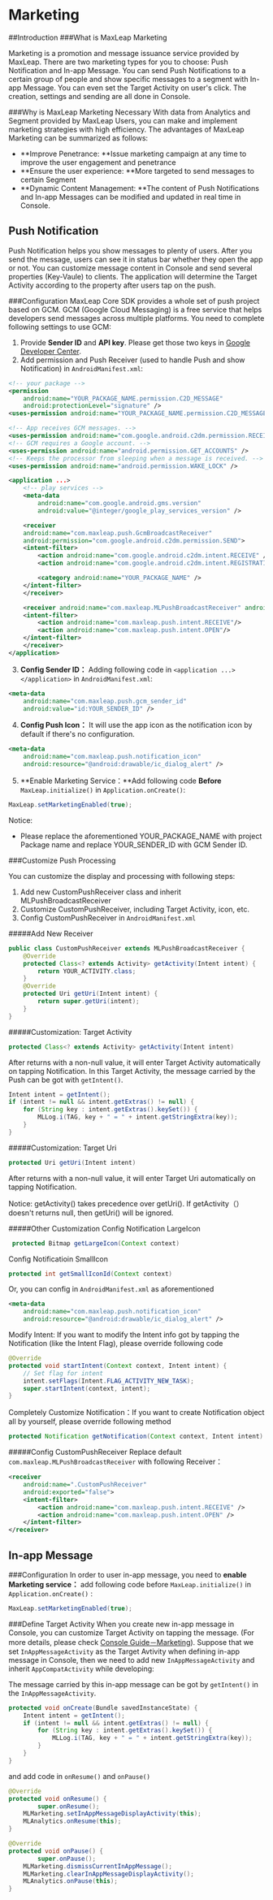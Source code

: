 # Marketing
##Introduction
###What is MaxLeap Marketing

Marketing is a promotion and message issuance service provided by MaxLeap. There are two marketing types for you to choose: Push Notification and In-app Message. You can send Push Notifications to a certain group of people and show specific messages to a segment with In-app Message. You can even set the Target Activity on user's click. The creation, settings and sending are all done in Console.

###Why is MaxLeap Marketing Necessary 
With data from Analytics and Segment provided by MaxLeap Users, you can make and implement marketing strategies with high efficiency. The advantages of MaxLeap Marketing can be summarized as follows: 

* **Improve Penetrance: **Issue marketing campaign at any time to improve the user engagement and penetrance
* **Ensure the user experience: **More targeted to send messages to certain Segment 
* **Dynamic Content Management: **The content of Push Notifications and In-app Messages can be modified and updated in real time in Console.

## Push Notification
Push Notification helps you show messages to plenty of users. After you send the message, users can see it in status bar whether they open the app or not. You can customize message content in Console and send several properties (Key-Vaule) to clients. The application will determine the Target Activity according to the property after users tap on the push.

###Configuration
MaxLeap Core SDK provides a whole set of push project based on GCM. GCM (Google Cloud Messaging) is a free service that helps developers send messages across multiple platforms. You need to complete following settings to use GCM: 

1. Provide **Sender ID** and **API key**. Please get those two keys in [Google Developer Center](..). 
2. Add permission and Push Receiver (used to handle Push and show Notification) in `AndroidManifest.xml`:

```xml
<!-- your package -->
<permission
	android:name="YOUR_PACKAGE_NAME.permission.C2D_MESSAGE"
	android:protectionLevel="signature" />
<uses-permission android:name="YOUR_PACKAGE_NAME.permission.C2D_MESSAGE" />

<!-- App receives GCM messages. -->
<uses-permission android:name="com.google.android.c2dm.permission.RECEIVE" />
<!-- GCM requires a Google account. -->
<uses-permission android:name="android.permission.GET_ACCOUNTS" />
<!-- Keeps the processor from sleeping when a message is received. -->
<uses-permission android:name="android.permission.WAKE_LOCK" />

<application ...>
	<!-- play services -->
	<meta-data
		android:name="com.google.android.gms.version"
		android:value="@integer/google_play_services_version" />

	<receiver
	android:name="com.maxleap.push.GcmBroadcastReceiver"
	android:permission="com.google.android.c2dm.permission.SEND">
	<intent-filter>
		<action android:name="com.google.android.c2dm.intent.RECEIVE" />
		<action android:name="com.google.android.c2dm.intent.REGISTRATION" />

		<category android:name="YOUR_PACKAGE_NAME" />
	</intent-filter>
	</receiver>

	<receiver android:name="com.maxleap.MLPushBroadcastReceiver" android:exported="false">
	<intent-filter>
		<action android:name="com.maxleap.push.intent.RECEIVE"/>
		<action android:name="com.maxleap.push.intent.OPEN"/>
	</intent-filter>
	</receiver>
</application>
```
3. **Config Sender ID：** Adding following code in `<application ...> </application>` in `AndroidManifest.xml`:

```xml
<meta-data
	android:name="com.maxleap.push.gcm_sender_id"
	android:value="id:YOUR_SENDER_ID" />
```

4. **Config Push Icon：** It will use the app icon as the notification icon by default if there's no configuration.

```xml
<meta-data
	android:name="com.maxleap.push.notification_icon"
	android:resource="@android:drawable/ic_dialog_alert" />
```
5. **Enable Marketing Service：**Add following code **Before** `MaxLeap.initialize()` in `Application.onCreate()`: 

```java
MaxLeap.setMarketingEnabled(true);
```

Notice:

* Please replace the aforementioned YOUR\_PACKAGE\_NAME with project Package name and replace YOUR\_SENDER\_ID with GCM Sender ID.

###Customize Push Processing

You can customize the display and processing with following steps:

1. Add new CustomPushReceiver class and inherit MLPushBroadcastReceiver 
2. Customize CustomPushReceiver, including Target Activity, icon, etc.
3. Config CustomPushReceiver in `AndroidManifest.xml` 

#####Add New Receiver

```java
public class CustomPushReceiver extends MLPushBroadcastReceiver {
	@Override
	protected Class<? extends Activity> getActivity(Intent intent) {
		return YOUR_ACTIVITY.class;
	}
	@Override
	protected Uri getUri(Intent intent) {
		return super.getUri(intent);
	}
}
```

#####Customization: Target Activity

```java
protected Class<? extends Activity> getActivity(Intent intent)
```

After returns with a non-null value, it will enter Target Activity automatically on tapping Notification. In this Target Activity, the message carried by the Push can be got with `getIntent()`. 

```java
Intent intent = getIntent();
if (intent != null && intent.getExtras() != null) {
    for (String key : intent.getExtras().keySet()) {
        MLLog.i(TAG, key + " = " + intent.getStringExtra(key));
    }
}
```

#####Customization: Target Uri

```java
protected Uri getUri(Intent intent)
```

After returns with a non-null value, it will enter Target Uri automatically on tapping Notification.

Notice: getActivity() takes precedence over getUri(). If getActivity（）doesn't returns null, then getUri() will be ignored. 

#####Other Customization 
Config Notification LargeIcon

```java
 protected Bitmap getLargeIcon(Context context)
```

Config Notificatioin SmallIcon

```java
protected int getSmallIconId(Context context)
```

Or, you can config in `AndroidManifest.xml` as aforementioned 

```xml
<meta-data
    android:name="com.maxleap.push.notification_icon"
    android:resource="@android:drawable/ic_dialog_alert" />
```

Modify Intent: If you want to modify the Intent info got by tapping the Notification (like the Intent Flag), please override following code 

```java
@Override
protected void startIntent(Context context, Intent intent) {
	// Set flag for intent
    intent.setFlags(Intent.FLAG_ACTIVITY_NEW_TASK);
    super.startIntent(context, intent);
}
```

Completely Customize Notification：If you want to create Notification object all by yourself, please override following method

```java
protected Notification getNotification(Context context, Intent intent)
```

#####Config CustomPushReceiver
Replace default `com.maxleap.MLPushBroadcastReceiver` with following Receiver：

```xml
<receiver
    android:name=".CustomPushReceiver"
    android:exported="false">
    <intent-filter>
        <action android:name="com.maxleap.push.intent.RECEIVE" />
        <action android:name="com.maxleap.push.intent.OPEN" />
    </intent-filter>
</receiver>
```

## In-app Message

###Configuration
In order to user in-app message, you need to **enable Marketing service：** add following code before `MaxLeap.initialize()` in `Application.onCreate()` :

```java
MaxLeap.setMarketingEnabled(true);
```

###Define Target Activity
When you create new in-app message in Console, you can customize Target Activity on tapping the message. (For more details, please check [Console Guide－Marketing](。。)). Suppose that we set `InAppMessageActivity` as the Target Avtivity when defining in-app message in Console, then we need to add new `InAppMessageActivity` and inherit `AppCompatActivity` while developing: 

The message carried by this in-app message can be got by `getIntent()` in the `InAppMessageActivity`.

```java
protected void onCreate(Bundle savedInstanceState) {
	Intent intent = getIntent();
	if (intent != null && intent.getExtras() != null) {
		for (String key : intent.getExtras().keySet()) {
			MLLog.i(TAG, key + " = " + intent.getStringExtra(key));
		}
	}
}
```

and add code in `onResume()` and `onPause()`

```java
@Override
protected void onResume() {
		super.onResume();
	MLMarketing.setInAppMessageDisplayActivity(this);
	MLAnalytics.onResume(this);
}

@Override
protected void onPause() {
		super.onPause();
	MLMarketing.dismissCurrentInAppMessage();
	MLMarketing.clearInAppMessageDisplayActivity();
	MLAnalytics.onPause(this);
}
```